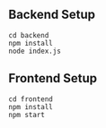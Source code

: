 ## Backend Setup
```
cd backend
npm install
node index.js
```
## Frontend Setup
```
cd frontend
npm install
npm start
```